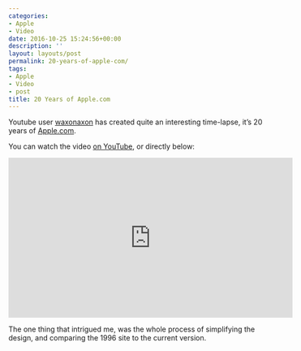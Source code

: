```yaml
---
categories:
- Apple
- Video
date: 2016-10-25 15:24:56+00:00
description: ''
layout: layouts/post
permalink: 20-years-of-apple-com/
tags:
- Apple
- Video
- post
title: 20 Years of Apple.com
---
```


<div class="kg-card-markdown">
<p>Youtube user <a href="https://www.youtube.com/channel/UCWjcUomWSL9I4gEekJrf72Q">waxonaxon</a> has created quite an interesting time-lapse, it&#8217;s 20 years of <a href="http://Apple.com">Apple.com</a>.</p>
<p>You can watch the video <a href="https://www.youtube.com/embed/a1RAqSZgmJk">on YouTube</a>, or directly below:</p>
<p><iframe width="560" height="315" src="https://www.youtube.com/embed/a1RAqSZgmJk" frameborder="0" allowfullscreen></iframe></p>
<p>The one thing that intrigued me, was the whole process of simplifying the design, and comparing the 1996 site to the current version.</p>
</div>